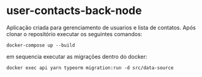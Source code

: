 # user-contacts-back-node

Aplicação criada para gerenciamento de usuarios e lista de contatos.
Após clonar o repositório executar os seguintes comandos:

```
docker-compose up --build
```

em sequencia executar as migrações dentro do docker:

```
docker exec api yarn typeorm migration:run -d src/data-source 
```